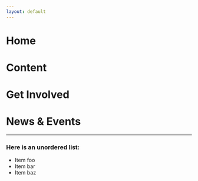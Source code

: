 ```yaml
---
layout: default
---
```


# Home
# Content
# Get Involved
# News & Events

* * *

### Here is an unordered list:

*   Item foo
*   Item bar
*   Item baz
